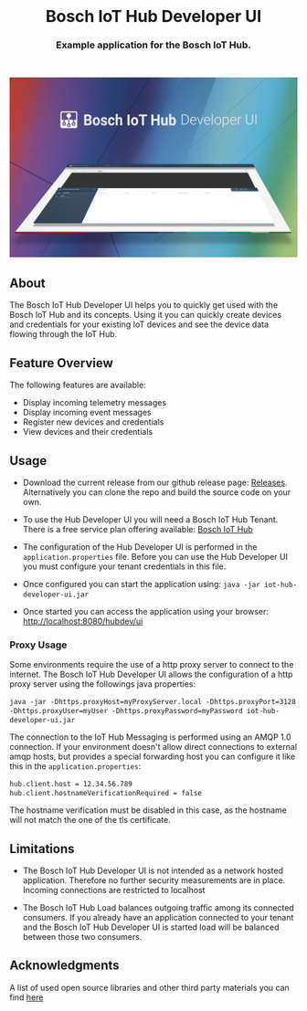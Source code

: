 <br />

<h1 align='center'>
  Bosch IoT Hub Developer UI  
</h1>
<h3 align='center'>Example application for the Bosch IoT Hub. </h3>

<br />

![Developer UI Screenshot](devui.png "Developer UI Screenshot")

## About

The Bosch IoT Hub Developer UI helps you to quickly get used with the Bosch IoT Hub and its concepts. 
Using it you can quickly create devices and credentials for your existing IoT devices and see the device data flowing through the IoT Hub.

## Feature Overview

The following features are available:

* Display incoming telemetry messages
* Display incoming event messages
* Register new devices and credentials
* View devices and their credentials

## Usage
* Download the current release from our github release page: [Releases](https://github.com/bsinno/iot-hub-devui/releases).
Alternatively you can clone the repo and build the source code on your own. 

* To use the Hub Developer UI you will need a Bosch IoT Hub Tenant. There is a free service plan offering available: [Bosch IoT Hub][1]

* The configuration of the Hub Developer UI is performed in the `application.properties` file. Before you can use the Hub Developer UI you must configure your tenant credentials in this file.

* Once configured you can start the application using: 
`java -jar iot-hub-developer-ui.jar`

* Once started you can access the application using your browser:
[http://localhost:8080/hubdev/ui](http://localhost:8080/hubdev/ui)

### Proxy Usage
Some environments require the use of a http proxy server to connect to the internet. The Bosch IoT Hub Developer UI allows the configuration of a http proxy server using the followings java properties:
```
java -jar -Dhttps.proxyHost=myProxyServer.local -Dhttps.proxyPort=3128 -Dhttps.proxyUser=myUser -Dhttps.proxyPassword=myPassword iot-hub-developer-ui.jar
```

The connection to the IoT Hub Messaging is performed using an AMQP 1.0 connection. 
If your environment doesn't allow direct connections to external amqp hosts, but provides a special forwarding host you can configure it like this in the `application.properties`:

```
hub.client.host = 12.34.56.789
hub.client.hostnameVerificationRequired = false
```

The hostname verification must be disabled in this case, as the hostname will not match the one of the tls certificate.

## Limitations
* The Bosch IoT Hub Developer UI is not intended as a network hosted application. 
Therefore no further security measurements are in place. Incoming connections are restricted to localhost

* The Bosch IoT Hub Load balances outgoing traffic among its connected consumers. 
If you already have an application connected to your tenant and the Bosch IoT Hub Developer UI is started load will be balanced between those two consumers.


## Acknowledgments
A list of used open source libraries and other third party materials you can find [here][2]

[1]: https://www.bosch-iot-suite.com/hub/
[2]: Acknowledgments.md